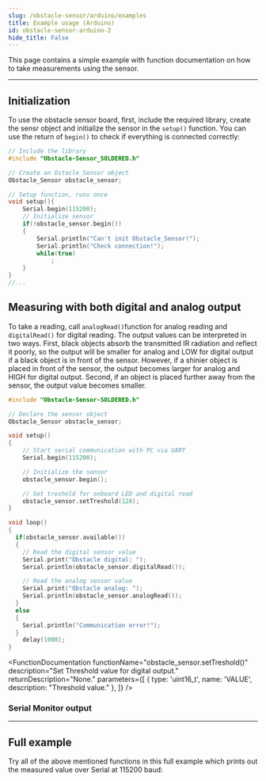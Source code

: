 ```yaml
---
slug: /obstacle-sensor/arduino/examples 
title: Example usage (Arduino)
id: obstacle-sensor-arduino-2 
hide_title: False
---
```


This page contains a simple example with function documentation on how to take measurements using the sensor.

---

## Initialization

To use the obstacle sensor board, first, include the required library, create the sensr object and initialize the sensor in the `setup()` function. You can use the return of `begin()` to check if everything is connected correctly:
```cpp
// Include the library
#include "Obstacle-Sensor_SOLDERED.h"

// Create an Ostacle_Sensor object
Obstacle_Sensor obstacle_sensor;

// Setup function, runs once
void setup(){
    Serial.begin(115200);
    // Initialize sensor
    if(!obstacle_sensor.begin())
    {
        Serial.println("Can't init Obstacle_Sensor!");
        Serial.println("Check connection!");
        while(true)
            ;
    }
}
//...
```
<FunctionDocumentation
  functionName="obstacle_sensor.begin()"
  description="Initializes the  Obstacle_Sensor, setting up communication over I2C and verifying its presence."
  returnDescription="Returns true if initialization is successful, false otherwise."
  parameters={[]}
/>

## Measuring with both digital and analog output
To take a reading, call `analogRead()`function for analog reading and `digitalRead()` for digital reading. The output values can be interpreted in two ways. First, black objects absorb the transmitted IR radiation and reflect it poorly, so the output will be smaller for analog and LOW for digital output if a black object is in front of the sensor. However, if a shinier object is placed in front of the sensor, the output becomes larger for analog and HIGH for digital output. Second, if an object is placed further away from the sensor, the output value becomes smaller.
```cpp
#include "Obstacle-Sensor-SOLDERED.h"

// Declare the sensor object
Obstacle_Sensor obstacle_sensor;

void setup()
{
    // Start serial communication with PC via UART
    Serial.begin(115200);

    // Initialize the sensor
    obstacle_sensor.begin();

    // Set treshold for onboard LED and digital read
    obstacle_sensor.setTreshold(128);
}

void loop()
{
  if(obstacle_sensor.available())
  {
    // Read the digital sensor value
    Serial.print("Obstacle digital: ");
    Serial.println(obstacle_sensor.digitalRead());

    // Read the analog sensor value
    Serial.print("Obstacle analog: ");
    Serial.println(obstacle_sensor.analogRead());
  }
  else
  {
    Serial.println("Communication error!");
  }
    delay(1000);
}
```
<FunctionDocumentation
  functionName="obstacle_sensor.setTreshold()"
  description="Set Threshold value for digital output."
  returnDescription="None."
  parameters={[
    { type: 'uint16_t', name: 'VALUE', description: "Threshold value." },
  ]}
/>

### Serial Monitor output
<CenteredImage src="/img/tcrt5000/obstacle_sensor_output.jpg" alt="Output from Serial Monitor" caption="Output from Serial Monitor" width="400px" />

---

## Full example

Try all of the above mentioned functions in this full example which prints out the measured  value over Serial at 115200 baud:

<QuickLink 
  title="Analog.ino" 
  description="Example file for using SHTC3 sensor with easyC/Qwiic/I2C"
  url="https://github.com/SolderedElectronics/Soldered-SHTC3-Temperature-Humidity-Sensor-Arduino-Library/blob/main/examples/TempAndHumidity/TempAndHumidity.ino" 
/>